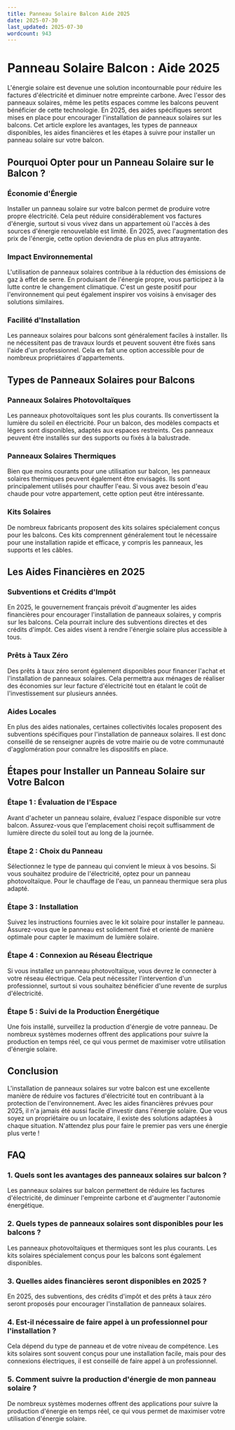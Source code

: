 ```yaml
---
title: Panneau Solaire Balcon Aide 2025
date: 2025-07-30
last_updated: 2025-07-30
wordcount: 943
---
```


# Panneau Solaire Balcon : Aide 2025

L'énergie solaire est devenue une solution incontournable pour réduire les factures d'électricité et diminuer notre empreinte carbone. Avec l'essor des panneaux solaires, même les petits espaces comme les balcons peuvent bénéficier de cette technologie. En 2025, des aides spécifiques seront mises en place pour encourager l'installation de panneaux solaires sur les balcons. Cet article explore les avantages, les types de panneaux disponibles, les aides financières et les étapes à suivre pour installer un panneau solaire sur votre balcon.

## Pourquoi Opter pour un Panneau Solaire sur le Balcon ?

### Économie d'Énergie

Installer un panneau solaire sur votre balcon permet de produire votre propre électricité. Cela peut réduire considérablement vos factures d'énergie, surtout si vous vivez dans un appartement où l'accès à des sources d'énergie renouvelable est limité. En 2025, avec l'augmentation des prix de l'énergie, cette option deviendra de plus en plus attrayante.

### Impact Environnemental

L'utilisation de panneaux solaires contribue à la réduction des émissions de gaz à effet de serre. En produisant de l'énergie propre, vous participez à la lutte contre le changement climatique. C'est un geste positif pour l'environnement qui peut également inspirer vos voisins à envisager des solutions similaires.

### Facilité d'Installation

Les panneaux solaires pour balcons sont généralement faciles à installer. Ils ne nécessitent pas de travaux lourds et peuvent souvent être fixés sans l'aide d'un professionnel. Cela en fait une option accessible pour de nombreux propriétaires d'appartements.

## Types de Panneaux Solaires pour Balcons

### Panneaux Solaires Photovoltaïques

Les panneaux photovoltaïques sont les plus courants. Ils convertissent la lumière du soleil en électricité. Pour un balcon, des modèles compacts et légers sont disponibles, adaptés aux espaces restreints. Ces panneaux peuvent être installés sur des supports ou fixés à la balustrade.

### Panneaux Solaires Thermiques

Bien que moins courants pour une utilisation sur balcon, les panneaux solaires thermiques peuvent également être envisagés. Ils sont principalement utilisés pour chauffer l'eau. Si vous avez besoin d'eau chaude pour votre appartement, cette option peut être intéressante.

### Kits Solaires

De nombreux fabricants proposent des kits solaires spécialement conçus pour les balcons. Ces kits comprennent généralement tout le nécessaire pour une installation rapide et efficace, y compris les panneaux, les supports et les câbles.

## Les Aides Financières en 2025

### Subventions et Crédits d'Impôt

En 2025, le gouvernement français prévoit d'augmenter les aides financières pour encourager l'installation de panneaux solaires, y compris sur les balcons. Cela pourrait inclure des subventions directes et des crédits d'impôt. Ces aides visent à rendre l'énergie solaire plus accessible à tous.

### Prêts à Taux Zéro

Des prêts à taux zéro seront également disponibles pour financer l'achat et l'installation de panneaux solaires. Cela permettra aux ménages de réaliser des économies sur leur facture d'électricité tout en étalant le coût de l'investissement sur plusieurs années.

### Aides Locales

En plus des aides nationales, certaines collectivités locales proposent des subventions spécifiques pour l'installation de panneaux solaires. Il est donc conseillé de se renseigner auprès de votre mairie ou de votre communauté d'agglomération pour connaître les dispositifs en place.

## Étapes pour Installer un Panneau Solaire sur Votre Balcon

### Étape 1 : Évaluation de l'Espace

Avant d'acheter un panneau solaire, évaluez l'espace disponible sur votre balcon. Assurez-vous que l'emplacement choisi reçoit suffisamment de lumière directe du soleil tout au long de la journée.

### Étape 2 : Choix du Panneau

Sélectionnez le type de panneau qui convient le mieux à vos besoins. Si vous souhaitez produire de l'électricité, optez pour un panneau photovoltaïque. Pour le chauffage de l'eau, un panneau thermique sera plus adapté.

### Étape 3 : Installation

Suivez les instructions fournies avec le kit solaire pour installer le panneau. Assurez-vous que le panneau est solidement fixé et orienté de manière optimale pour capter le maximum de lumière solaire.

### Étape 4 : Connexion au Réseau Électrique

Si vous installez un panneau photovoltaïque, vous devrez le connecter à votre réseau électrique. Cela peut nécessiter l'intervention d'un professionnel, surtout si vous souhaitez bénéficier d'une revente de surplus d'électricité.

### Étape 5 : Suivi de la Production Énergétique

Une fois installé, surveillez la production d'énergie de votre panneau. De nombreux systèmes modernes offrent des applications pour suivre la production en temps réel, ce qui vous permet de maximiser votre utilisation d'énergie solaire.

## Conclusion

L'installation de panneaux solaires sur votre balcon est une excellente manière de réduire vos factures d'électricité tout en contribuant à la protection de l'environnement. Avec les aides financières prévues pour 2025, il n'a jamais été aussi facile d'investir dans l'énergie solaire. Que vous soyez un propriétaire ou un locataire, il existe des solutions adaptées à chaque situation. N'attendez plus pour faire le premier pas vers une énergie plus verte !

## FAQ

### 1. Quels sont les avantages des panneaux solaires sur balcon ?

Les panneaux solaires sur balcon permettent de réduire les factures d'électricité, de diminuer l'empreinte carbone et d'augmenter l'autonomie énergétique.

### 2. Quels types de panneaux solaires sont disponibles pour les balcons ?

Les panneaux photovoltaïques et thermiques sont les plus courants. Les kits solaires spécialement conçus pour les balcons sont également disponibles.

### 3. Quelles aides financières seront disponibles en 2025 ?

En 2025, des subventions, des crédits d'impôt et des prêts à taux zéro seront proposés pour encourager l'installation de panneaux solaires.

### 4. Est-il nécessaire de faire appel à un professionnel pour l'installation ?

Cela dépend du type de panneau et de votre niveau de compétence. Les kits solaires sont souvent conçus pour une installation facile, mais pour des connexions électriques, il est conseillé de faire appel à un professionnel.

### 5. Comment suivre la production d'énergie de mon panneau solaire ?

De nombreux systèmes modernes offrent des applications pour suivre la production d'énergie en temps réel, ce qui vous permet de maximiser votre utilisation d'énergie solaire.